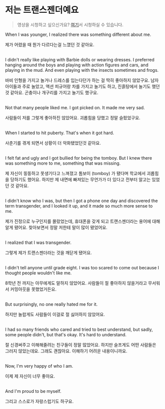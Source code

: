 # 저는 트랜스젠더예요
> 영상을 시청하고 싶으신가요? [여기](https://youtu.be/EM8X9yacpNM)서 시청하실 수 있습니다.

When I was younger, I realized there was something different about me.

제가 어렸을 때 뭔가 다르다는걸 느꼈던 것 같아요.

\
I didn't really like playing with Barbie dolls or wearing dresses. I preferred hanging around the boys and playing with action figures and cars, and playing in the mud. And even playing with the insects sometimes and frogs.

바비 인형을 가지고 놀거나 드레스를 입는다던가 하는 걸 딱히 좋아하지 않았구요. 남자 아이들과 주로 놀았고, 액션 피규어랑 차를 가지고 놀기도 하고, 진흙탕에서 놀기도 했던 것 같아요. 곤충이나 개구리를 가지고 놀기도 했구요.

\
Not that many people liked me. I got picked on. It made me very sad.

사람들이 저를 그렇게 좋아하진 않았어요. 괴롭힘을 당했고 정말 슬펐었구요.

\
When I started to hit puberty. That's when it got hard.

사춘기를 겪게 되면서 상황이 더 악화됐었던것 같아요.

\
I felt fat and ugly and I got bullied for being the tomboy. But I knew there was something more to me, something that was missing.

제 자신이 뚱뚱하고 못생기다고 느껴졌고 톰보이 (tomboy) 가 됐다며 학교에서 괴롭힘을 당하기도 했어요. 하지만 제 내면에 빠져있는 무언가가 더 있다고 전부터 알고는 있었던 것 같아요.

\
I didn't know who I was, but then I got a phone one day and discovered the term transgender, and I looked it up, and it made so much more sense to me.

제가 진정으로 누구인지를 몰랐었는데, 휴대폰을 갖게 되고 트랜스젠더라는 용어에 대해 알게 됐어요. 찾아보면서 정말 저한테 말이 많이 됐었어요.

\
I realized that I was transgender.

그렇게 제가 트랜스젠더라는 것을 깨닫게 됐어요.

\
I didn't tell anyone until grade eight. I was too scared to come out because I thought people wouldn't like me.

8학년 전 까지는 아무에게도 말하지 않았어요. 사람들이 절 좋아하지 않을거라고 무서워서 커밍아웃을 못했었거든요.

\
But surprisingly, no one really hated me for it.

하지만 놀랍게도 사람들이 이걸로 절 싫어하지 않았어요.

\
I had so many friends who cared and tried to best understand, but sadly, some people didn't, but that's okay. It's hard to understand.

절 신경써주고 이해해줄려는 친구들이 정말 많았어요. 하지만 슬프게도 어떤 사람들은 그러지 않았는데요. 그래도 괜찮아요. 이해하기 어려운 내용이니까요.

\
Now, I'm very happy of who I am.

이제 제 자신이 너무 좋아요.

\
And I'm proud to be myself.

그리고 스스로가 자랑스럽기도 하구요.